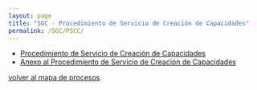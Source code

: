 ```yaml
---
layout: page
title: "SGC - Procedimiento de Servicio de Creación de Capacidades"
permalink: /SGC/PSCC/
---
```


 - [Procedimiento de Servicio de Creación de Capacidades](PSCC-v0.pdf)
 - [Anexo al Procedimiento de Servicio de Creación de Capacidades](PSCC-v0-anexo.pdf)


[volver al mapa de procesos](http://lancis.ecologia.unam.mx/SGC/)
